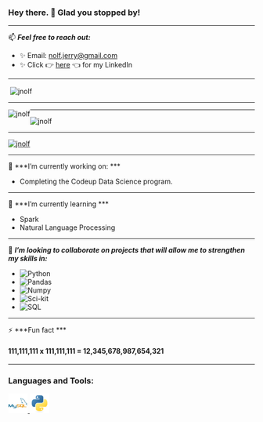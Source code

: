### Hey there. 👋 Glad you stopped by! 
---

📫 ***Feel free to reach out:***
- ✨ Email: nolf.jerry@gmail.com
- ✨ Click 👉 [here](https://www.linkedin.com/in/jerrynolf) 👈 for my LinkedIn
--- 

<p>&nbsp;<img align="center" src="https://github-readme-stats.vercel.app/api?username=jnolf&show_icons=true&locale=en" alt="jnolf" /></p>

--- 

<p><img align="left" src="https://github-readme-stats.vercel.app/api/top-langs?username=jnolf&show_icons=true&locale=en&layout=compact" alt="jnolf" /></p>

---

<p align="left"> <img src="https://komarev.com/ghpvc/?username=jnolf&label=Profile%20views&color=0e75b6&style=flat" alt="jnolf" /> </p>

---

<p align="left"> <a href="https://github.com/ryo-ma/github-profile-trophy"><img src="https://github-profile-trophy.vercel.app/?username=jnolf" alt="jnolf" /></a> </p>

---

🔭 ***I’m currently working on: ***
- Completing the Codeup Data Science program.

---

🌱 ***I’m currently learning ***
- Spark
- Natural Language Processing

---

👯 ***I’m looking to collaborate on projects that will allow me to strengthen my skills in:***
- ![Python](https://img.shields.io/badge/Language-Python-yellow)
- ![Pandas](https://img.shields.io/badge/Python_Library-Pandas-blue)
- ![Numpy](https://img.shields.io/badge/Python_Library-Numpy-purple)
- ![Sci-kit](https://img.shields.io/badge/Python_Library-Scikit-Learn-green)
- ![SQL](https://img.shields.io/badge/Language-SQL-red)

----

⚡ ***Fun fact ***
#### 111,111,111 x 111,111,111 = 12,345,678,987,654,321

---

<h3 align="left">Languages and Tools:</h3>
<p align="left"> <a href="https://www.mysql.com/" target="_blank" rel="noreferrer"> <img src="https://raw.githubusercontent.com/devicons/devicon/master/icons/mysql/mysql-original-wordmark.svg" alt="mysql" width="40" height="40"/> </a> <a href="https://www.python.org" target="_blank" rel="noreferrer"> <img src="https://raw.githubusercontent.com/devicons/devicon/master/icons/python/python-original.svg" alt="python" width="40" height="40"/> </a> </p>
